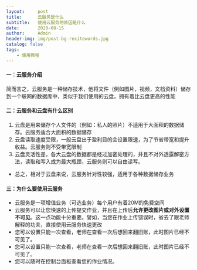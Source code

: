 ```yaml
---
layout:     post
title:      云服务是什么
subtitle:   使用云服务的原因是什么
date:       2020-08-15
author:     Admin
header-img: img/post-bg-recitewords.jpg
catalog: false
tags:
    - 使用教程
---
```

#### 一：云服务介绍
简而言之，云服务是一种储存技术，他将文件（例如图片，视频，文档资料）储存到一个联网的数据库中，类似于我们使用的云盘。拥有着比云盘更高的性能
#### 二：云服务和云盘有什么区别
1. 云盘是用来储存个人文件的（例如：私人的照片）不适用于大面积的数据储存。云服务适合大面积的数据储存
2. 云盘读取速度受限，一般云盘出于盈利目的会设置限速，为了节省带宽和提升收益。云服务则不受带宽限制
3. 云盘灵活性差，各大云盘的数据都是经过加密处理的，并且不对外透露解密方法，读取和写入成为最大瓶颈，云服务则可以自由读写。
* 总之，相对于云盘来说，云服务针对性较强，适用于各种数据储存业务
#### 三：为什么要使用云服务
* 云服务是一项增值业务（可选业务）每个用户有着20M的免费空间
* 云服务可以让您快速的上传提交作业，并且在上传后<strong>允许更改图片或对外设置不可见</strong>。这一点功能十分重要。譬如，当您在作业上传错误时，省去了跟老师解释的功夫，直接使用云服务快速更改
* 您可以设置只能一次查看，老师在查看一次后想回来翻旧账，此时图片已经不可见了。
* 您可以设置只能一次查看，老师在查看一次后想回来翻旧账，此时图片已经不可见了。
* 您可以随时在控制台面板查看您的作业情况。